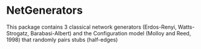 # NetGenerators
This package contains 3 classical network generators (Erdos-Renyi, Watts-Strogatz, Barabasi-Albert) and the Configuration model (Molloy and Reed, 1998) that randomly pairs stubs (half-edges)
